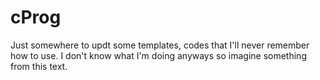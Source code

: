 # cProg
Just somewhere to updt some templates, codes that I'll never remember how to use. I don't know what I'm doing anyways so imagine something from this text.
